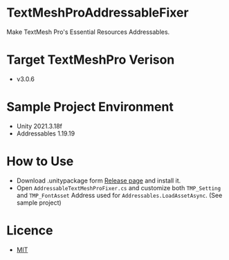 # TextMeshProAddressableFixer
Make TextMesh Pro's Essential Resources Addressables.

# Target TextMeshPro Verison
* v3.0.6

# Sample Project Environment
* Unity 2021.3.18f
* Addressables 1.19.19

# How to Use
* Download .unitypackage form [Release page](https://github.com/Goropocha/TextMeshProAddressableFixer/releases) and install it.
* Open `AddressableTextMeshProFixer.cs` and customize both `TMP_Setting` and `TMP_FontAsset` Address used for `Addressables.LoadAssetAsync`. (See sample project)

# Licence
* [MIT](https://github.com/Goropocha/TextMeshProAddressableFixer/blob/main/LICENSE)
